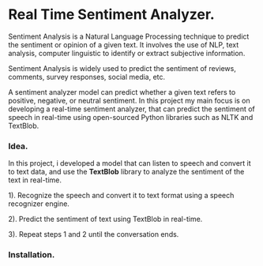#  **Real Time Sentiment Analyzer.**

Sentiment Analysis is a Natural Language Processing technique to predict the sentiment or opinion of a given text.
It involves the use of NLP, text analysis, computer linguistic to identify or extract subjective information. 


Sentiment Analysis is widely used to predict the sentiment of reviews, comments, survey responses, social media, etc.


A sentiment analyzer model can predict whether a given text refers to positive, negative, or neutral sentiment.
In this project my main focus is on developing a real-time sentiment analyzer, that can predict the sentiment of speech in real-time using open-sourced Python libraries such as NLTK and TextBlob.



### **Idea.**
In this project,  i developed a model that can listen to speech and convert it to text data, and use the **TextBlob** library to analyze the sentiment of the text in real-time.


1). Recognize the speech and convert it to text format using a speech recognizer engine.


2). Predict the sentiment of text using TextBlob in real-time.


3). Repeat steps 1 and 2 until the conversation ends. 

 
 ### **Installation.**
